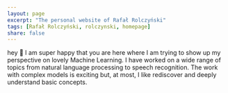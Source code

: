 ```yaml
---
layout: page
excerpt: "The personal website of Rafał Rolczyński"
tags: [Rafał Rolczyński, rolczynski, homepage]
share: false
---
```


hey 👋 I am super happy that you are here where I am trying to show up my perspective on lovely Machine Learning.
I have worked on a wide range of topics from natural language processing to speech recognition.
The work with complex models is exciting but, at most, I like rediscover and deeply understand basic concepts.
